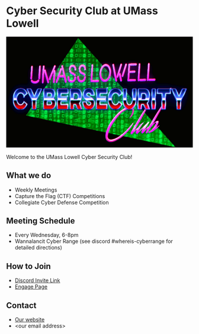 # Cyber Security Club at UMass Lowell
![Logo](logo.png)

Welcome to the UMass Lowell Cyber Security Club!

## What we do
+ Weekly Meetings
+ Capture the Flag (CTF) Competitions
+ Collegiate Cyber Defense Competition

## Meeting Schedule
+ Every Wednesday, 6-8pm
+ Wannalancit Cyber Range (see discord #whereis-cyberrange for detailed directions)

## How to Join
+ [Discord Invite Link](https://discord.gg/dQ49k7fufk)
+ [Engage Page](https://umasslowellclubs.campuslabs.com/engage/organization/cybersecurityclub)

## Contact
+ [Our website](umlcyber.club)
+ \<our email address\>